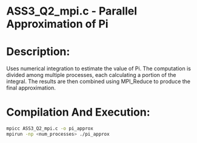 # ASS3_Q2_mpi.c - Parallel Approximation of Pi

# Description:

Uses numerical integration to estimate the value of Pi. The computation is divided among multiple processes, each calculating a portion of the integral. The results are then combined using MPI_Reduce to produce the final approximation.

# Compilation And Execution:
``` sh 
mpicc ASS3_Q2_mpi.c -o pi_approx  
mpirun -np <num_processes> ./pi_approx  
 ```